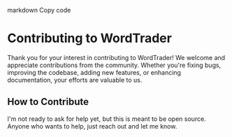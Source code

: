 ﻿markdown
Copy code
# Contributing to WordTrader

Thank you for your interest in contributing to WordTrader! We welcome and appreciate contributions from the community. Whether you're fixing bugs, improving the codebase, adding new features, or enhancing documentation, your efforts are valuable to us.

## How to Contribute

I'm not ready to ask for help yet, but this is meant to be open source. Anyone who wants to help, just reach out and let me know.